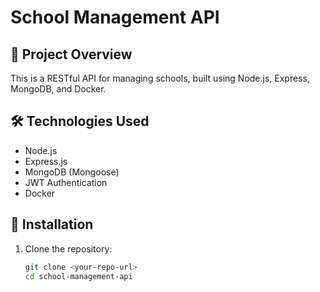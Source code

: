 # School Management API

## 🚀 Project Overview
This is a RESTful API for managing schools, built using Node.js, Express, MongoDB, and Docker.

## 🛠️ Technologies Used
- Node.js
- Express.js
- MongoDB (Mongoose)
- JWT Authentication
- Docker

## 📌 Installation

1. Clone the repository:
   ```sh
   git clone <your-repo-url>
   cd school-management-api
